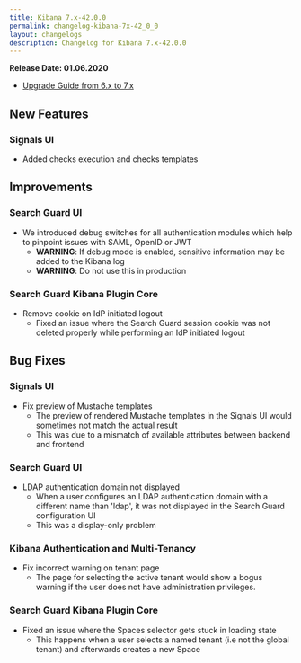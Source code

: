 ```yaml
---
title: Kibana 7.x-42.0.0
permalink: changelog-kibana-7x-42_0_0
layout: changelogs
description: Changelog for Kibana 7.x-42.0.0
---
```

<!--- Copyright 2020 floragunn GmbH -->

**Release Date: 01.06.2020**

* [Upgrade Guide from 6.x to 7.x](../_docs_installation/installation_upgrading_6_7.md)

## New Features



### Signals UI

* Added checks execution and checks templates
<p />
<p />


## Improvements



### Search Guard UI

* We introduced debug switches for all authentication modules which help to pinpoint issues with SAML, OpenID or JWT
  * **WARNING**: If debug mode is enabled, sensitive information may be added to the Kibana log
  * **WARNING**: Do not use this in production
<p />


### Search Guard Kibana Plugin Core

* Remove cookie on IdP initiated logout
  * Fixed an issue where the Search Guard session cookie was not deleted properly while performing an IdP initiated logout
<p />


## Bug Fixes



### Signals UI

* Fix preview of Mustache templates
  * The preview of rendered Mustache templates in the Signals UI would sometimes not match the actual result
  * This was due to a mismatch of available attributes between backend and frontend
<p />


### Search Guard UI

* LDAP authentication domain not displayed
  * When a user configures an LDAP authentication domain with a different name than 'ldap', it was not displayed in the Search Guard configuration UI
  * This was a display-only problem
<p />


### Kibana Authentication and Multi-Tenancy

* Fix incorrect warning on tenant page
  * The page for selecting the active tenant would show a bogus warning if the user does not have administration privileges.
<p />


### Search Guard Kibana Plugin Core

* Fixed an issue where the Spaces selector gets stuck in loading state
  * This happens when a user selects a named tenant (i.e not the global tenant) and afterwards creates a new Space
<p />


